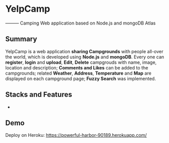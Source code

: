 # YelpCamp
——— Camping Web application based on Node.js and mongoDB Atlas
## Summary
YelpCamp is a web application **sharing Campgrounds** with people all-over the world, which is developed using **Node.js** and **mongoDB**. Every one can **register**, **login** and **upload**, **Edit**, **Delete** campgrouds with name, image, location and description; **Comments and Likes** can be added to the campgrounds; related **Weather**, **Address**, **Temperature** and **Map** are displayed on each campground page; **Fuzzy Search** was implemented.
## Stacks and Features
* 
## Demo
Deploy on Heroku: https://powerful-harbor-90189.herokuapp.com/

